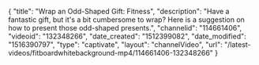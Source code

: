 {
    "title": "Wrap an Odd-Shaped Gift: Fitness",
    "description": "Have a fantastic gift, but it's a bit cumbersome to wrap? Here is a suggestion on how to present those odd-shaped presents.",
    "channelid": "114661406",
    "videoid": "132348266",
    "date_created": "1512399082",
    "date_modified": "1516390797",
    "type": "captivate",
    "layout": "channelVideo",
    "url": "\/latest-videos\/fitboardwhitebackground-mp4\/114661406-132348266"
}